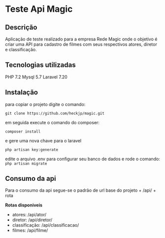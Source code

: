 # Teste Api Magic

## Descrição

Aplicação de teste realizado para a empresa Rede Magic onde o objetivo é criar uma API para cadastro de filmes com seus respectivos atores, diretor e classificação.

## Tecnologias utilizadas
PHP 7.2
Mysql 5.7
Laravel 7.20


## Instalação
para copiar o projeto digite o comando:

`git clone https://github.com/heckjp/magic.git`

em seguida execute o comando do composer:

`composer install`

e gere uma nova chave para o laravel

`php artisan key:generate`


edite o arquivo .env para configurar seu banco de dados e rode o comando:
`php artisan migrate`

## Consumo da api
Para o consumo  da api segue-se o padrão de url base do projeto + /api/ + rota

**Rotas disponiveis**

- atores: /api/ator/
- diretor: /api/diretor/
- classificação: /api/classificacao/
- filmes: /api/filme/

